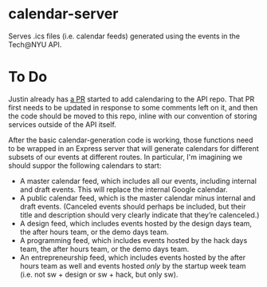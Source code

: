 # calendar-server
Serves .ics files (i.e. calendar feeds) generated using the events in the Tech@NYU API.

# To Do

Justin already has [a PR](https://github.com/TechAtNYU/api/pull/35) started to add calendaring to the API repo. 
That PR first needs to be updated in response to some comments left on it, and then the code should be moved 
to this repo, inline with our convention of storing services outside of the API itself.

After the basic calendar-generation code is working, those functions need to be wrapped in an Express server
that will generate calendars for different subsets of our events at different routes. In particular, I'm imagining
we should suppor the following calendars to start:

- A master calendar feed, which includes all our events, including internal and draft events. This will replace the internal Google calendar.
- A public calendar feed, which is the master calendar minus internal and draft events. (Canceled events should perhaps be included, but their title and description should very clearly indicate that they’re calenceled.)
- A design feed, which includes events hosted by the design days team, the after hours team, or the demo days team.
- A programming feed, which includes events hosted by the hack days team, the after hours team, or the demo days team.
- An entrepreneurship feed, which includes events hosted by the after hours team as well and events hosted _only_ by the startup week team (i.e. not sw + design or sw + hack, but only sw).
